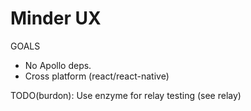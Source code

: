 # Minder UX

GOALS

- No Apollo deps.
- Cross platform (react/react-native)


TODO(burdon): Use enzyme for relay testing (see relay)
